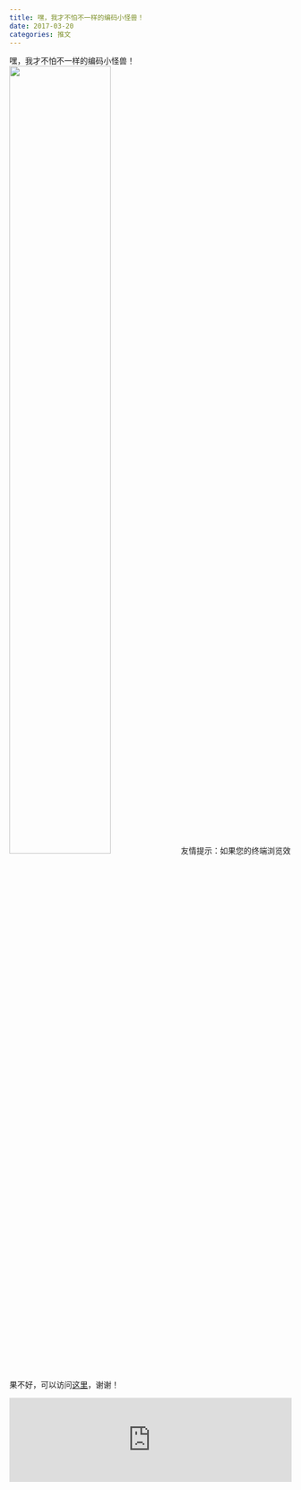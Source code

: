 ```yaml
---
title: 嘿，我才不怕不一样的编码小怪兽！
date: 2017-03-20
categories: 推文
---
```

嘿，我才不怕不一样的编码小怪兽！
<img src="http://mmbiz.qpic.cn/mmbiz_jpg/ACviaWTBFxhZQkl7UM5miczMe1svyfcxdib9mqlURQXbxt94hLtu2IftNDaYxUOibUzMgJPJ1XLDtiaum9MTjG0xffA/0?wx_fmt.jpeg" style="width: 60%; height: auto;"/><!--more-->
友情提示：如果您的终端浏览效果不好，可以访问[这里](https://stata-club.github.io/stata_article/2017-03-20.html)，谢谢！
<iframe src="https://stata-club.github.io/stata_article/2017-03-20.html" id="iframepage" frameborder="0" scrolling="no" marginheight="0" marginwidth="0" width="100%" onLoad="iFrameHeight()"></iframe>
<script type="text/javascript" language="javascript">
function iFrameHeight() {
var ifm= document.getElementById("iframepage");
var subWeb = document.frames ? document.frames["iframepage"].document : ifm.contentDocument;   
if(ifm != null && subWeb != null) {
 ifm.height = subWeb.body.scrollHeight;
} 
} 
</script> 